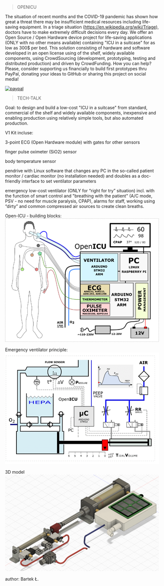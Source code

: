
> OPENICU  

The situation of recent months and the COVID-19 pandemic has shown how great a threat there may be insufficient medical resources including life-saving equipment. In a triage situation (https://en.wikipedia.org/wiki/Triage), doctors have to make extremely difficult decisions every day. We offer an Open Source / Open Hardware device project for life-saving applications (ONLY with no other means available) containing "ICU in a suitcase" for as low as 300$ per bed. This solution consisting of hardware and software developed in an open license using of the shelf, widely available components, using CrowdSourcing (development, prototyping, testing and distributed production) and driven by CrowdFunding. How you can help? Please, consider supporting us financially to build first prototypes thru PayPal, donating your ideas to GitHub or sharing this project on social media!

[![paypal](https://www.paypalobjects.com/en_US/i/btn/btn_donateCC_LG.gif)](https://www.paypal.com/cgi-bin/webscr?cmd=_donations&business=barteklecki%40o2.pl&item_name=support+OpenICU+project&currency_code=EUR&source=url)



> TECH-TALK

Goal: to design and build a low-cost "ICU in a suitcase" from standard, commercial of the shelf and widely available components, inexpensive and enabling production using relatively simple tools, but also automated production. 

V1 Kit incluse:

3-point ECG (Open Hardware module) with gates for other sensors

finger pulse oximeter (SiO2) sensor

body temperature sensor

pendrive with Linux software that changes any PC in the so-called patient monitor / cardiac monitor (no installation needed) and doubles as a doc-friendly interface to set ventilator parameters

emergency low-cost ventilator (ONLY for “right for try” situation) incl. with the function of smart control and "breathing with the patient" (A/C mode, PSV - no need for muscle paralysis, CPAP), alarms for staff, working using “dirty” and common compressed air sources to create clean breaths. 



Open-ICU - building blocks:
![Alt text](https://github.com/barteklecki/OpenICU/blob/master/OpenICU_blok_design.png?raw=true)

Emergency ventilator principle:
![Alt text](https://github.com/barteklecki/OpenICU/blob/master/Ventillo_mechanics_gif.gif?raw=true)

3D model 
![Alt text](https://github.com/barteklecki/OpenICU/blob/master/Ventillo_3d_model_gif.gif?raw=true)



author: Bartek Ł.
